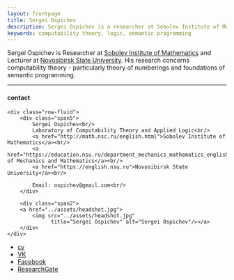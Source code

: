 ```yaml
---
layout: frontpage
title: Sergei Ospichev
description: Sergei Ospichev is a researcher at Sobolev Institute of Mathematics. 
keywords: computability theory, logic, semantic programming
---
```


Sergei Ospichev is Researcher at <a href="http://math.nsc.ru/english.html">Sobolev Institute of Mathematics</a> and Lecturer at <a href="https://english.nsu.ru">Novosibirsk State University</a>. His research concerns computability theory - particularly theory of numberings and foundations of semantic programming.


---


<div class="container">
<h4><a name="contact"></a>contact</h4>

    <div class="row-fluid">
        <div class="span5">
            Sergei Ospichev<br/>
            Laboratory of Computability Theory and Applied Logic<br/>
            <a href="http://math.nsc.ru/english.html">Sobolev Institute of Mathematics</a><br/>
            <a href="https://education.nsu.ru/department_mechanics_mathematics_english">Department of Mechanics and Mathematics</a><br/>
            <a href="https://english.nsu.ru">Novosibirsk State University</a><br/>
            
            Email: ospichev@gmail.com<br/>
        </div>

        <div class="span2">
        <a href="../assets/headshot.jpg">
            <img src="../assets/headshot.jpg"
                  title="Sergei Ospichev" alt="Sergei Ospichev"/></a>
        </div>
    </div>
</div>

<div class="navbar">
  <div class="navbar-inner">
      <ul class="nav">
          <li><a href="{{ BASE_PATH }}/assets/CV.pdf">cv</a></li>
          <li><a href="https://vk.com/ospichev">VK</a></li>
          <li><a href="https://www.facebook.com/sergey.ospichev">Facebook</a></li>
          <li><a href="https://www.researchgate.net/profile/Sergey_Ospichev">ResearchGate</a></li>
      </ul>
  </div>
</div>
